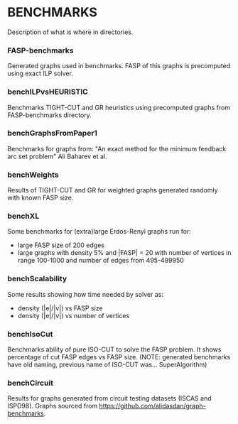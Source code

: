 # BENCHMARKS
Description of what is where in directories.

### FASP-benchmarks
Generated graphs used in benchmarks. FASP of this graphs is precomputed using exact ILP solver.

### benchILPvsHEURISTIC
Benchmarks TIGHT-CUT and GR heuristics using precomputed graphs from FASP-benchmarks directory.

### benchGraphsFromPaper1
Benchmarks for graphs from:
"An exact method for the minimum feedback arc set problem" Ali Baharev et al.

### benchWeights
Results of TIGHT-CUT and GR for weighted graphs generated randomly with known FASP size.

### benchXL
Some benchmarks for (extra)large Erdos-Renyi graphs run for:
* large FASP size of 200 edges
* large graphs with density 5% and |FASP| = 20 with number of vertices in range 100-1000 and number of edges from 495-499950

### benchScalability
Some results showing how time needed by solver as:
- density (|e|/|v|) vs FASP size
- density (|e|/|v|) vs number of vertices

### benchIsoCut
Benchmarks ability of pure ISO-CUT to solve the FASP problem.
It shows percentage of cut FASP edges vs FASP size.
(NOTE: generated benchmarks have old naming, previous name of ISO-CUT was... SuperAlgorithm)

### benchCircuit
Results for graphs generated from circuit testing datasets (ISCAS and ISPD98). Graphs sourced from https://github.com/alidasdan/graph-benchmarks.
